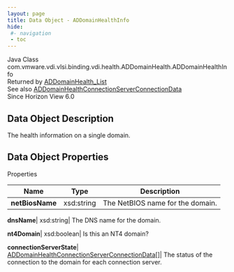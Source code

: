 ```yaml
---
layout: page
title: Data Object - ADDomainHealthInfo
hide:
 #- navigation
 - toc
---
```






Java Class
    com.vmware.vdi.vlsi.binding.vdi.health.ADDomainHealth.ADDomainHealthInfo  
Returned by
     [ADDomainHealth_List](vdi.health.ADDomainHealth.md#list)  
See also
     [ADDomainHealthConnectionServerConnectionData](vdi.health.ADDomainHealth.ConnectionServerConnectionData.md)  
Since 
    Horizon View 6.0

## Data Object Description 

The health information on a single domain. 

## Data Object Properties

Properties

Name |  Type |  Description   
---|---|---  
**netBiosName**|  xsd:string|  The NetBIOS name for the domain.   
  
**dnsName**|  xsd:string|  The DNS name for the domain.   
  
**nt4Domain**|  xsd:boolean|  Is this an NT4 domain?   
  
**connectionServerState**| [ADDomainHealthConnectionServerConnectionData[]](vdi.health.ADDomainHealth.ConnectionServerConnectionData.md)|  The status of the connection to the domain for each connection server.   
  
  
  

  
  

